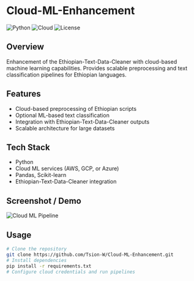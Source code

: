 # Cloud-ML-Enhancement

![Python](https://img.shields.io/badge/Python-3.11-blue)
![Cloud](https://img.shields.io/badge/Cloud-AI-orange)
![License](https://img.shields.io/badge/License-MIT-green)

## Overview
Enhancement of the Ethiopian-Text-Data-Cleaner with cloud-based machine learning capabilities. Provides scalable preprocessing and text classification pipelines for Ethiopian languages.

## Features
- Cloud-based preprocessing of Ethiopian scripts
- Optional ML-based text classification
- Integration with Ethiopian-Text-Data-Cleaner outputs
- Scalable architecture for large datasets

## Tech Stack
- Python  
- Cloud ML services (AWS, GCP, or Azure)  
- Pandas, Scikit-learn  
- Ethiopian-Text-Data-Cleaner integration

## Screenshot / Demo
![Cloud ML Pipeline](screenshots/cloud_ml_preview.png)  

## Usage
```bash
# Clone the repository
git clone https://github.com/Tsion-W/Cloud-ML-Enhancement.git
# Install dependencies
pip install -r requirements.txt
# Configure cloud credentials and run pipelines
